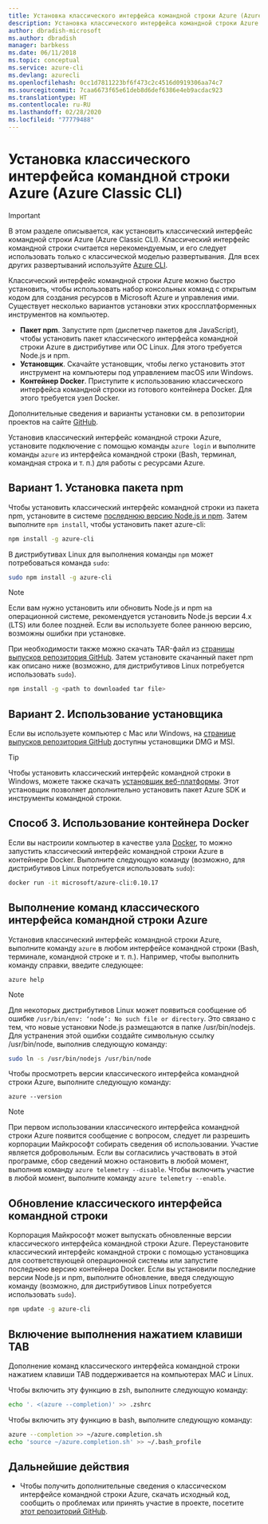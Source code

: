 ```yaml
---
title: Установка классического интерфейса командной строки Azure (Azure Classic CLI)
description: Установка классического интерфейса командной строки Azure на компьютерах Mac OS, Linux и Windows и начало работы со службами Azure.
author: dbradish-microsoft
ms.author: dbradish
manager: barbkess
ms.date: 06/11/2018
ms.topic: conceptual
ms.service: azure-cli
ms.devlang: azurecli
ms.openlocfilehash: 0cc1d7811223bf6f473c2c4516d0919306aa74c7
ms.sourcegitcommit: 7caa6673f65e61deb8d6def6386e4eb9acdac923
ms.translationtype: HT
ms.contentlocale: ru-RU
ms.lasthandoff: 02/28/2020
ms.locfileid: "77779488"
---
```

# <a name="install-the-azure-classic-cli"></a>Установка классического интерфейса командной строки Azure (Azure Classic CLI)

> [!IMPORTANT]
> В этом разделе описывается, как установить классический интерфейс командной строки Azure (Azure Classic CLI). Классический интерфейс командной строки считается нерекомендуемым, и его следует использовать только с классической моделью развертывания.
> Для всех других развертываний используйте [Azure CLI](/cli/azure).

Классический интерфейс командной строки Azure можно быстро установить, чтобы использовать набор консольных команд с открытым кодом для создания ресурсов в Microsoft Azure и управления ими. Существует несколько вариантов установки этих кроссплатформенных инструментов на компьютер.

* **Пакет npm**. Запустите npm (диспетчер пакетов для JavaScript), чтобы установить пакет классического интерфейса командной строки Azure в дистрибутиве или ОС Linux. Для этого требуется Node.js и npm.
* **Установщик**. Скачайте установщик, чтобы легко установить этот инструмент на компьютеры под управлением macOS или Windows.
* **Контейнер Docker**. Приступите к использованию классического интерфейса командной строки из готового контейнера Docker. Для этого требуется узел Docker.

Дополнительные сведения и варианты установки см. в репозитории проектов на сайте [GitHub](https://github.com/azure/azure-xplat-cli).

Установив классический интерфейс командной строки Azure, установите подключение с помощью команды `azure login` и выполните команды `azure` из интерфейса командной строки (Bash, терминал, командная строка и т. п.) для работы с ресурсами Azure.

## <a name="option-1-install-an-npm-package"></a>Вариант 1. Установка пакета npm

Чтобы установить классический интерфейс командной строки из пакета npm, установите в системе [последнюю версию Node.js и npm](https://nodejs.org/en/download/package-manager/). Затем выполните `npm install`, чтобы установить пакет azure-cli:

```bash
npm install -g azure-cli
```

В дистрибутивах Linux для выполнения команды `npm` может потребоваться команда `sudo`:

```bash
sudo npm install -g azure-cli
```

> [!NOTE]
> Если вам нужно установить или обновить Node.js и npm на операционной системе, рекомендуется установить Node.js версии 4.х (LTS) или более поздней. Если вы используете более раннюю версию, возможны ошибки при установке.

При необходимости также можно скачать TAR-файл из [страницы выпусков репозитория GitHub](https://github.com/Azure/azure-xplat-cli/releases). Затем установите скачанный пакет npm как описано ниже (возможно, для дистрибутивов Linux потребуется использовать `sudo`).

```bash
npm install -g <path to downloaded tar file>
```

## <a name="option-2-use-an-installer"></a>Вариант 2. Использование установщика

Если вы используете компьютер с Mac или Windows, на [странице выпусков репозитория GitHub](https://github.com/Azure/azure-xplat-cli/releases) доступны установщики DMG и MSI.

> [!TIP]
> Чтобы установить классический интерфейс командной строки в Windows, можете также скачать [установщик веб-платформы](https://go.microsoft.com/?linkid=9828653). Этот установщик позволяет дополнительно установить пакет Azure SDK и инструменты командной строки.

## <a name="option-3-use-a-docker-container"></a>Способ 3. Использование контейнера Docker

Если вы настроили компьютер в качестве узла [Docker](https://docs.docker.com/engine/understanding-docker/), то можно запустить классический интерфейс командной строки Azure в контейнере Docker. Выполните следующую команду (возможно, для дистрибутивов Linux потребуется использовать `sudo`):

```bash
docker run -it microsoft/azure-cli:0.10.17
```

## <a name="run-azure-classic-cli-commands"></a>Выполнение команд классического интерфейса командной строки Azure

Установив классический интерфейс командной строки Azure, выполните команду `azure` в любом интерфейсе командной строки (Bash, терминале, командной строке и т. п.). Например, чтобы выполнить команду справки, введите следующее:

```azurecli-interactive
azure help
```

> [!NOTE]
> Для некоторых дистрибутивов Linux может появиться сообщение об ошибке `/usr/bin/env: ‘node’: No such file or directory`. Это связано с тем, что новые установки Node.js размещаются в папке /usr/bin/nodejs. Для устранения этой ошибки создайте символьную ссылку /usr/bin/node, выполнив следующую команду:

```bash
sudo ln -s /usr/bin/nodejs /usr/bin/node
```

Чтобы просмотреть версии классического интерфейса командной строки Azure, выполните следующую команду:

```azurecli-interactive
azure --version
```

> [!NOTE]
> При первом использовании классического интерфейса командной строки Azure появится сообщение с вопросом, следует ли разрешить корпорации Майкрософт собирать сведения об использовании. Участие является добровольным. Если вы согласились участвовать в этой программе, сбор сведений можно остановить в любой момент, выполнив команду `azure telemetry --disable`. Чтобы включить участие в любой момент, выполните команду `azure telemetry --enable`.

## <a name="update-the-classic-cli"></a>Обновление классического интерфейса командной строки

Корпорация Майкрософт может выпускать обновленные версии классического интерфейса командной строки Azure. Переустановите классический интерфейс командной строки с помощью установщика для соответствующей операционной системы или запустите последнюю версию контейнера Docker. Если вы установили последние версии Node.js и npm, выполните обновление, введя следующую команду (возможно, для дистрибутивов Linux потребуется использовать `sudo`).

```bash
npm update -g azure-cli
```

## <a name="enable-tab-completion"></a>Включение выполнения нажатием клавиши TAB

Дополнение команд классического интерфейса командной строки нажатием клавиши TAB поддерживается на компьютерах MAC и Linux.

Чтобы включить эту функцию в zsh, выполните следующую команду:

```bash
echo '. <(azure --completion)' >> .zshrc
```

Чтобы включить эту функцию в bash, выполните следующую команду:

```bash
azure --completion >> ~/azure.completion.sh
echo 'source ~/azure.completion.sh' >> ~/.bash_profile
```

## <a name="next-steps"></a>Дальнейшие действия

* Чтобы получить дополнительные сведения о классическом интерфейсе командной строки Azure, скачать исходный код, сообщить о проблемах или принять участие в проекте, посетите [этот репозиторий GitHub](https://github.com/azure/azure-xplat-cli).
